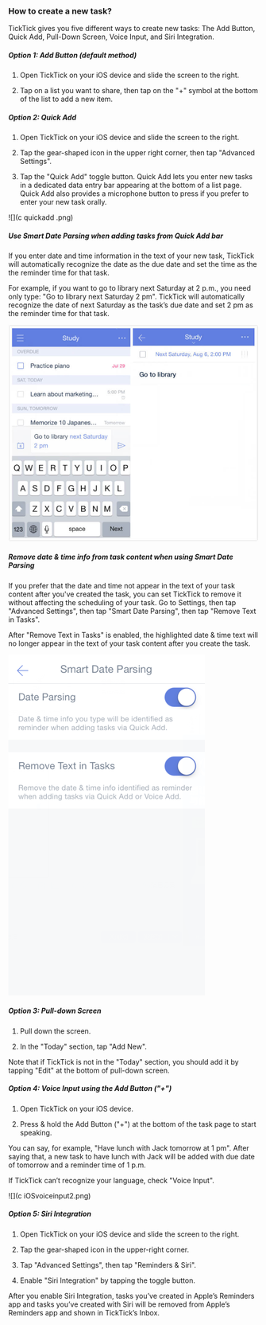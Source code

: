 ### How to create a new task?

TickTick gives you five different ways to create new tasks: The Add Button, Quick Add, Pull-Down Screen, Voice Input, and Siri Integration.



##### Option 1: Add Button \(default method\)

1. Open TickTick on your iOS device and slide the screen to the right.

2. Tap on a list you want to share, then tap on the "+" symbol at the bottom of the list to add a new item.

##### Option 2: Quick Add

1. Open TickTick on your iOS device and slide the screen to the right.

2. Tap the gear-shaped icon in the upper right corner, then tap "Advanced Settings".

3. Tap the "Quick Add" toggle button. Quick Add lets you enter new tasks in a dedicated data entry bar appearing at the bottom of a list page. Quick Add also provides a microphone button to press if you prefer to enter your new task orally.

![](c quickadd .png)

##### Use Smart Date Parsing when adding tasks from Quick Add bar

If you enter date and time information in the text of your new task, TickTick will automatically recognize the date as the due date and set the time as the the reminder time for that task.

For example, if you want to go to library next Saturday at 2 p.m., you need only type: "Go to library next Saturday 2 pm". TickTick will automatically recognize the date of next Saturday as the task’s due date and set 2 pm as the reminder time for that task.

![](smartdate12.jpg)

##### Remove date & time info from task content when using Smart Date Parsing

If you prefer that the date and time not appear in the text of your task content after you've created the task, you can set TickTick to remove it without affecting the scheduling of your task. Go to Settings, then tap "Advanced Settings", then tap "Smart Date Parsing", then tap "Remove Text in Tasks".

After "Remove Text in Tasks" is enabled, the highlighted date & time text will no longer appear in the text of your task content after you create the task.

![](smartdate3.png)

##### Option 3: Pull-down Screen

1. Pull down the screen.

2. In the "Today" section, tap "Add New".

Note that if TickTick is not in the "Today" section, you should add it by tapping "Edit" at the bottom of pull-down screen.

##### Option 4: Voice Input using the Add Button \("+"\)

1. Open TickTick on your iOS device.

2. Press & hold the Add Button \("+"\) at the bottom of the task page to start speaking.

You can say, for example, "Have lunch with Jack tomorrow at 1 pm". After saying that, a new task to have lunch with Jack will be added with due date of tomorrow and a reminder time of 1 p.m.

If TickTick can’t recognize your language, check "Voice Input".

![](c iOSvoiceinput2.png)

##### Option 5: Siri Integration

1. Open TickTick on your iOS device and slide the screen to the right.

2. Tap the gear-shaped icon in the upper-right corner.

3. Tap "Advanced Settings", then tap "Reminders & Siri".

4. Enable "Siri Integration" by tapping the toggle button.

After you enable Siri Integration, tasks you’ve created in Apple’s Reminders app and tasks you’ve created with Siri will be removed from Apple’s Reminders app and shown in TickTick’s Inbox.


